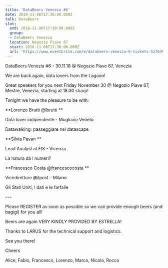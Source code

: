 ```yaml
---
title: 'DataBeers Venezia #6'
date: 2018-11-06T17:30:00.000Z
talk: DataBeers
slot:
  end: 2018-11-06T17:30:00.000Z
  group:
  - DataBeers Venezia
  location: Negozio Piave 67
  start: 2018-11-06T17:30:00.000Z
  url: 'https://www.eventbrite.com/e/databeers-venezia-6-tickets-51764979447#'
---
```

DataBeers Venezia #6 - 30.11.18 @ Negozio Piave 67, Venezia



We are back again, data lovers from the Lagoon!



Great speakers for you next Friday November 30 @ Negozio Piave 67, Mestre, Venezia, starting at 18:30 sharp!



Tonight we have the pleasure to be with:



**Lorenzo Brutti @lbrutti
**

Data lover indipendente - Mogliano Veneto

Datawalking: passeggiare nel datascape



**Silvia Pavan
**

Lead Analyst at FIS - Vicenza

La natura dà i numeri?



**Francesco Costa @francescocosta
**

Vicedirettore @ilpost - Milano

Gli Stati Uniti, i dati e le farfalle



\---


Please REGISTER as soon as possible so we can provide enough beers (and bagigi) for you all!


Beers are again VERY KINDLY PROVIDED BY ESTRELLA!

Thanks to LARUS for the technical support and logistics.



See you there!


Cheers



Alice, Fabio, Francesco, Lorenzo, Marco, Nicola, Rocco
